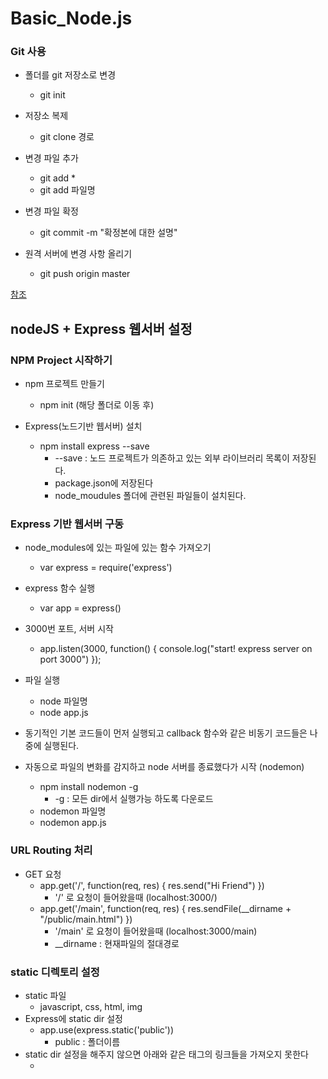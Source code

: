 # Basic_Node.js


### Git 사용
- 폴더를 git 저장소로 변경 
  - git init

- 저장소 복제 
  - git clone 경로

- 변경 파일 추가
  - git add *
  - git add 파일명

- 변경 파일 확정
  - git commit -m "확정본에 대한 설명"

- 원격 서버에 변경 사항 올리기
  - git push origin master

<a href="https://rogerdudler.github.io/git-guide/index.ko.html">참조</a>

## nodeJS + Express 웹서버 설정
### NPM Project 시작하기
- npm 프로젝트 만들기
  - npm init (해당 폴더로 이동 후)
  
- Express(노드기반 웹서버) 설치
  - npm install express --save
    - --save : 노드 프로젝트가 의존하고 있는 외부 라이브러리 목록이 저장된다.
    - package.json에 저장된다
    - node_moudules 폴더에 관련된 파일들이 설치된다.

### Express 기반 웹서버 구동
- node_modules에 있는 파일에 있는 함수 가져오기
  - var express = require('express')
- express 함수 실행
  - var app = express()
- 3000번 포트, 서버 시작
  - app.listen(3000, function() { console.log("start! express server on port 3000") });
- 파일 실행
  - node 파일명
  - node app.js
- 동기적인 기본 코드들이 먼저 실행되고 callback 함수와 같은 비동기 코드들은 나중에 실행된다.

- 자동으로 파일의 변화를 감지하고 node 서버를 종료했다가 시작 (nodemon)
  - npm install nodemon -g
    - -g : 모든 dir에서 실행가능 하도록 다운로드
  - nodemon 파일명
  - nodemon app.js

### URL Routing 처리
- GET 요청
  - app.get('/', function(req, res) { res.send("Hi Friend") })
    - '/' 로 요청이 들어왔을때 (localhost:3000/)
  - app.get('/main', function(req, res) { res.sendFile(__dirname + "/public/main.html") })
    - '/main' 로 요청이 들어왔을때 (localhost:3000/main)
    - __dirname : 현재파일의 절대경로

### static 디렉토리 설정
- static 파일
  - javascript, css, html, img 
- Express에 static dir 설정
  - app.use(express.static('public'))
     - public : 폴더이름
- static dir 설정을 해주지 않으면 아래와 같은 태그의 링크들을 가져오지 못한다
  - <script src="main.js">
  - <img src="images/crong.jpg">

